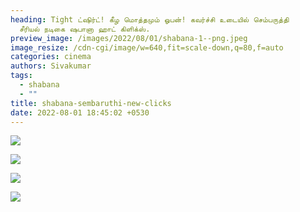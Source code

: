 ```yaml
---
heading: Tight ட்ஷிர்ட்! கீழ மொத்தமும் ஓபன்! கவர்ச்சி உடையில் செம்பருத்தி
  சீரியல் நடிகை ஷபானா ஹாட் கிளிக்ஸ்.
preview_image: /images/2022/08/01/shabana-1--png.jpeg
image_resize: /cdn-cgi/image/w=640,fit=scale-down,q=80,f=auto
categories: cinema
authors: Sivakumar
tags:
  - shabana
  - ""
title: shabana-sembaruthi-new-clicks
date: 2022-08-01 18:45:02 +0530
---
```

![](/images/2022/08/01/shabana2.jpeg)

![](/images/2022/08/01/shabana.jpeg)

![](/images/2022/08/01/shabana6.jpeg)

![](/images/2022/08/01/shabana4.jpeg)